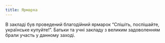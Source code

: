 ```yaml
---
title: Ярмарка
---
```


В закладі був проведений благодійний ярмарок “Спішіть, поспішайте, українське купуйте!”. Батьки та учні закладу з великим задоволенням брали участь у данному заході.

<slideshow id="_/72157656742442824" />

<youtube id="VH8qeeBwitg" />
